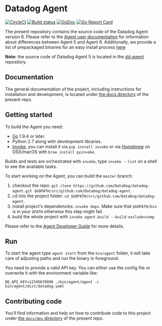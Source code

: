 # Datadog Agent

[![CircleCI](https://circleci.com/gh/DataDog/datadog-agent/tree/master.svg?style=svg&circle-token=dbcee3f02b9c3fe5f142bfc5ecb735fdec34b643)](https://circleci.com/gh/DataDog/datadog-agent/tree/master)
[![Build status](https://ci.appveyor.com/api/projects/status/kcwhmlsc0oq3m49p/branch/master?svg=true)](https://ci.appveyor.com/project/Datadog/datadog-agent/branch/master)
[![GoDoc](https://godoc.org/github.com/DataDog/datadog-agent?status.svg)](https://godoc.org/github.com/DataDog/datadog-agent)
[![Go Report Card](https://goreportcard.com/badge/github.com/DataDog/datadog-agent)](https://goreportcard.com/report/github.com/DataDog/datadog-agent)

The present repository contains the source code of the Datadog Agent version 6. Please refer to the [Agent user documentation](docs/agent) for information about differences between Agent 5 and Agent 6. Additionally, we provide a list of prepackaged binaries for an easy install process [here](https://app.datadoghq.com/account/settings#agent)

**Note:** the source code of Datadog Agent 5 is located in the
[dd-agent](https://github.com/DataDog/dd-agent) repository.

## Documentation

The general documentation of the project, including instructions for installation
and development, is located under [the docs directory](docs) of the present repo.

## Getting started

To build the Agent you need:
 * [Go](https://golang.org/doc/install) 1.9.4 or later.
 * Python 2.7 along with development libraries.
 * [Invoke](http://www.pyinvoke.org/installing.html), you can install it via
   `pip install invoke` or via [Homebrew](https://brew.sh) on OSX/macOS with
   `brew install pyinvoke`.

Builds and tests are orchestrated with `invoke`, type `invoke --list` on a shell
to see the available tasks.

To start working on the Agent, you can build the `master` branch:

1. checkout the repo: `git clone https://github.com/DataDog/datadog-agent.git $GOPATH/src/github.com/DataDog/datadog-agent`.
2. cd into the project folder: `cd $GOPATH/src/github.com/DataDog/datadog-agent`.
3. install project's dependencies: `invoke deps`.
   Make sure that `$GOPATH/bin` is in your `$PATH` otherwise this step might fail.
4. build the whole project with `invoke agent.build --build-exclude=snmp`

Please refer to the [Agent Developer Guide](docs/dev/README.md) for more details.

## Run

To start the agent type `agent start` from the `bin/agent` folder, it will take
care of adjusting paths and run the binary in foreground.

You need to provide a valid API key. You can either use the config file or
overwrite it with the environment variable like:
```
DD_API_KEY=12345678990 ./bin/agent/agent -c bin/agent/dist/datadog.yaml
```

## Contributing code

You'll find information and help on how to contribute code to this project under
[the `docs/dev` directory](docs/dev) of the present repo.
